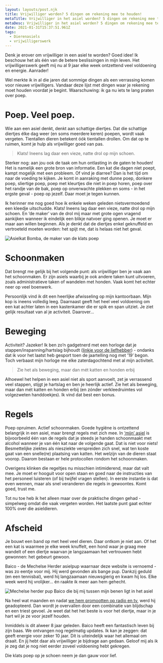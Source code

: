 ```yaml
---
layout: layouts/post.njk
title: Vrijwilliger worden? 5 dingen om rekening mee te houden!
metaTitle: Vrijwilliger in het asiel worden? 5 dingen om rekening mee te houden!
metaDesc: Vrijwilliger in het asiel worden? 5 dingen om rekening mee te houden!
date: 2021-01-31T15:37:51.961Z
tags:
  - Dierenasiels
  - vrijwilligerswerk
---
```

Denk je erover om vrijwilliger in een asiel te worden? Goed idee! Ik beschouw het als één van de betere beslissingen in mijn leven. Het vrijwilligerswerk geeft mij nu al 9 jaar elke week ontzettend veel voldoening en energie. Aanrader! 

Wel merkte ik in al die jaren dat sommige dingen als een verrassing komen voor nieuwe vrijwilligers. Vandaar deze lijst met dingen waar je rekening moet houden voordat je begint. Waarschuwing: ik ga nu iets te lang praten over poep.

# **Poep. Veel poep.**

Wie aan een asiel denkt, denkt aan schattige diertjes. Dat die schattige diertjes élke dag weer (en soms meerdere keren) poepen, wordt vaak vergeten. Tientallen dieren betekent óók tientallen drollen. Om dat op te ruimen, komt je hulp als vrijwilliger goed van pas.

> Klats! Ineens lag daar een vieze, natte drol op mijn schoen.

Sterker nog: aan jou ook de taak om hun ontlasting in de gaten te houden! Het is namelijk een grote bron van informatie. Een kat die dagen niet poept, kampt mogelijk met een probleem. Of vind je diarree? Dan is het tijd om naar de voeding te kijken. Je komt in aanraking met dunne poep, donkere poep, sliertige poep, poep met kleurtjes die niet in poep horen, poep over het randje van de bak, poep op onverwachte plekken en soms - in het ergste geval - poep op jezelf. Daar moet je tegen kunnen.

Ik herinner me nog goed hoe ik enkele weken geleden nietsvermoedend een kleedje uitschudde. Klats! Ineens lag daar een vieze, natte drol op mijn schoen. En ‘de maker’ van de drol mij maar met grote ogen vragend aankijken wanneer ik eindelijk een blikje natvoer ging openen. Je moet er maar aan willen beginnen. Als je denkt dat de diertjes enkel geknuffeld en vertroeteld moeten worden: het spijt me, dat is helaas niet het geval.

![Asielkat Bomba, de maker van de klats poep](/images/asielkat-bomba.jpg "Asielkat Bomba, maker van natte klatsen poep, verstopper van drollen in kleedjes")

# **Schoonmaken**

Dat brengt me gelijk bij het volgende punt: als vrijwilliger ben je vaak aan het schoonmaken. Er zijn asiels waarbij je ook andere taken kunt uitvoeren, zoals administratieve taken of wandelen met honden. Vaak komt het echter neer op veel boenwerk. 

Persoonlijk vind ik dit een heerlijke afwisseling op mijn kantoorbaan. Mijn kop is ineens volledig leeg. Daarnaast geeft het heel veel voldoening om een kat achter laten in een kastenkamer die er spik en span uitziet. Je ziet gelijk resultaat van al je activiteit. Daarover...

# **Beweging**

Activiteit? Jazeker! Ik ben zo’n gadgetnerd met een horloge dat je stappen/inspanning/hartslag bijhoudt ([linkje voor de liefhebber](https://partner.bol.com/click/click?p=2&t=url&s=1147155&f=TXL&url=https%3A%2F%2Fwww.bol.com%2Fnl%2Fp%2Ffitbit-sense-smartwatch-zwart%2F9300000008058499%2F&name=Fitbit%20Sense%20-%20Smartwatch%20-%20Zwart)) - ondanks dat ik voor het laatst heb gesport toen de jaartelling nog met ’19’ begon. Toch verbaast mijn horloge me elke zaterdagochtend met al mijn activiteit. 

> Zie het als beweging, maar dan mét katten en honden erbij

Alhoewel het helpen in een asiel niet als sport aanvoelt, zet je verrassend veel stappen, stijgt je hartslag en ben je heerlijk actief. Zie het als beweging, maar dan mét katten en honden erbij (en zónder verkleedruimtes vol volgezweten handdoekjes). Ik vind dat best een bonus.

# **Regels**

Poep opruimen. Actief schoonmaken. Goede hygiëne is ontzettend belangrijk in een asiel, maar brengt regels met zich mee. In [‘mijn’ asiel](https://www.asieljulialaantje.nl) is bijvoorbeeld één van de regels dat je steeds je handen schoonmaakt met alcohol wanneer je van één kat naar de volgende gaat. Dat is niet voor niets! Besmettelijke ziektes als niesziekte verspreiden zich snel, wat ten koste gaat van een snelle(re) plaatsing van katten. Het welzijn van de dieren staat voorop. Daarom bestaan er hele protocollen rondom het schoonmaken.

Overigens klinken die regeltjes nu misschien intimiderend, maar dat valt mee. Je moet er hooguit voor open staan en goed naar de instructies van het personeel luisteren (of bij twijfel vragen stellen). In eerste instantie is dat even wennen, maar als snel veranderen die regels in gewoontes. Komt goed, trust me. 

Tot nu toe heb ik het alleen maar over de praktische dingen gehad - simpelweg omdat die vaak vergeten worden. Het laatste punt gaat echter 100% over die asieldieren.

# **Afscheid**

Je bouwt een band op met heel veel dieren. Daar ontkom je niet aan. Of het een kat is waarmee je elke week knuffelt, een hond waar je graag mee wandelt of een diertje waarvan je langzaamaan het vertrouwen hebt gewonnen: het gebeurt gewoon.

Baico - de Mechelse Herder asielpup waarnaar deze website is vernoemd - was zo eentje voor mij. Hij werd gevonden als bange pup. Dankzij geduld (en een tennisbal), werd hij langzaamaan nieuwsgierig en kwam hij los. Elke week werd hij vrolijker… én raakte ik meer aan hem gehecht. 

![Mechelse herder pup Baico die bij mij tussen mijn benen ligt in het asiel](/images/img_0685.jpg "Baico, die tussen mijn binnen ligt terwijl hij wordt gekroeld")

Na heel wat maanden en nadat [we hem promootten op radio en tv](https://youtu.be/zebg57hdiK0?t=121), werd hij geadopteerd. Dan wordt je overvallen door een combinatie van blijdschap en een triest gevoel. Je weet dat het het beste is voor het diertje, maar in je hart wil je ze voor jezelf houden.

Inmiddels is dit alweer 8 jaar geleden. Baico heeft een fantastisch leven bij zijn baas. We ontvangen nog regelmatig updates. Ik kan je zeggen: dat geeft energie voor zeker 10 jaar. Dít is uiteindelijk waar het allemaal om draait. En jij hebt daar als vrijwilliger je bijdrage aan gedaan. Geloof mij als ik je zeg dat je nog niet eerder zoveel voldoening hebt gekregen. 

Die klats poep op je schoen neem je dan gauw voor lief.